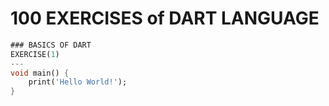 # 100 EXERCISES of DART LANGUAGE
```dart
### BASICS OF DART
EXERCISE(1)
---
void main() {
	print('Hello World!');
}

